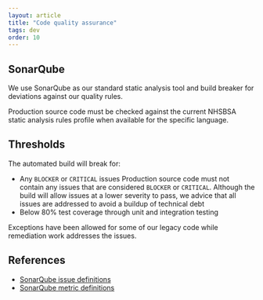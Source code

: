 ```yaml
---
layout: article
title: "Code quality assurance"
tags: dev
order: 10
---
```

## SonarQube

We use SonarQube as our standard static analysis tool and build breaker for deviations against our quality rules.

Production source code must be checked against the current NHSBSA static analysis rules profile when available for the specific language.

## Thresholds

The automated build will break for:

* Any `BLOCKER` or `CRITICAL` issues
  Production source code must not contain any issues that are considered `BLOCKER` or `CRITICAL`.
  Although the build will allow issues at a lower severity to pass, we advice that all issues are addressed to avoid a buildup of technical debt
* Below 80% test coverage through unit and integration testing

Exceptions have been allowed for some of our legacy code while remediation work addresses the issues.

## References

* [SonarQube issue definitions][sonarqube_issues]
* [SonarQube metric definitions][sonarqube_metric_definitions]

[sonarqube_issues]: <https://docs.sonarqube.org/latest/user-guide/issues/>
[sonarqube_metric_definitions]: <https://docs.sonarqube.org/latest/user-guide/metric-definitions/>